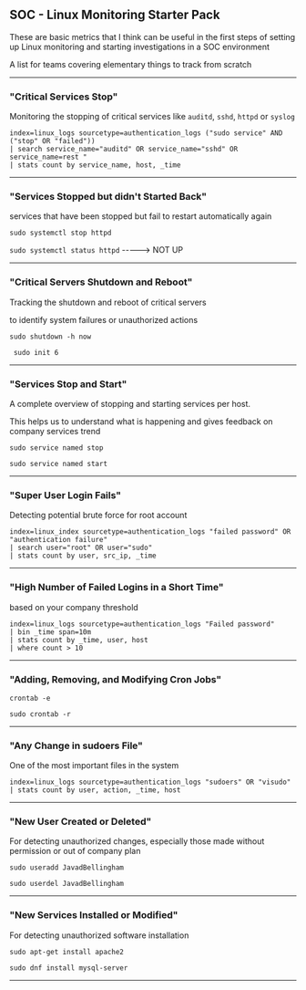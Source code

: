 ## SOC - Linux Monitoring Starter Pack

These are basic metrics that I think can be useful in the first steps of setting up Linux monitoring and starting investigations in a SOC environment

A list for teams covering elementary things to track from scratch

------------------------------------------------------------------------------------------------------------------------------------------------------------------------------------------------------

### "Critical Services Stop"
Monitoring the stopping of critical services like `auditd`, `sshd`, `httpd` or `syslog`

```
index=linux_logs sourcetype=authentication_logs ("sudo service" AND ("stop" OR "failed"))
| search service_name="auditd" OR service_name="sshd" OR service_name=rest "
| stats count by service_name, host, _time
```

------------------------------------------------------------------------------------------------------------------------------------------------------------------------------------------------------
### "Services Stopped but didn't Started Back"
services that have been stopped but fail to restart automatically again

```sudo systemctl stop httpd```

```sudo systemctl status httpd```  -----> NOT UP

------------------------------------------------------------------------------------------------------------------------------------------------------------------------------------------------------

### "Critical Servers Shutdown and Reboot"
Tracking the shutdown and reboot of critical servers 

to identify system failures or unauthorized actions


```sudo shutdown -h now```

``` sudo init 6```

------------------------------------------------------------------------------------------------------------------------------------------------------------------------------------------------------

### "Services Stop and Start"
A complete overview of stopping and starting services per host. 

This helps us to understand what is happening and gives feedback on company services trend

```sudo service named stop```

```sudo service named start```

------------------------------------------------------------------------------------------------------------------------------------------------------------------------------------------------------

### "Super User Login Fails"
Detecting potential brute force for root account

```
index=linux_index sourcetype=authentication_logs "failed password" OR "authentication failure"
| search user="root" OR user="sudo"
| stats count by user, src_ip, _time
```

------------------------------------------------------------------------------------------------------------------------------------------------------------------------------------------------------

### "High Number of Failed Logins in a Short Time"
based on your company threshold

```
index=linux_logs sourcetype=authentication_logs "Failed password"
| bin _time span=10m
| stats count by _time, user, host
| where count > 10
```

------------------------------------------------------------------------------------------------------------------------------------------------------------------------------------------------------

### "Adding, Removing, and Modifying Cron Jobs"

```crontab -e ```

```sudo crontab -r  ```

------------------------------------------------------------------------------------------------------------------------------------------------------------------------------------------------------

### "Any Change in sudoers File"
One of the most important files in the system

```
index=linux_logs sourcetype=authentication_logs "sudoers" OR "visudo"
| stats count by user, action, _time, host
```
------------------------------------------------------------------------------------------------------------------------------------------------------------------------------------------------------

### "New User Created or Deleted"
For detecting unauthorized changes, especially those made without permission or out of company plan 

```sudo useradd JavadBellingham ```

```sudo userdel JavadBellingham ```

-----------------------------------------------------------------------------------------------------------------------------------------------------------------------------------------------------

### "New Services Installed or Modified"
For detecting unauthorized software installation

```sudo apt-get install apache2```

```sudo dnf install mysql-server```


-----------------------------------------------------------------------------------------------------------------------------------------------------------------------------------------------------









